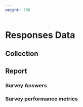 ```yaml
---
weight: 700
---
```


# Responses Data

## Collection

## Report

### Survey Answers

### Survey performance metrics


